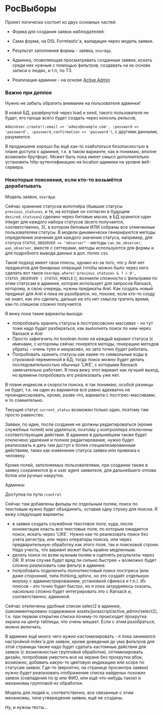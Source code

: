 # РосВыборы

Проект логически состоит из двух основных частей:

- Форма для создания заявок наблюдателей:

 - Сама форма, на DSL Formtastic'a, валидация через модель заявки.

 - Результат заполнения формы - заявка, `UserApp`.
 

- Админка, позволяющая просматривать созданные заявки, искать среди них нужные с помощью фильтров, создавать на их основе записи о людях, и т.п, по ТЗ.
 - Реализация админки - на основе [Active Admin](https://github.com/gregbell/active_admin/tree/rails4)

### Важно при деплое

Нужно не забыть обратить внимание на пользователя админки!

В новой БД, развёрнутой через load и seed, такого пользователя не будет, его проще всего будет создать через консоль рельсов, 

`AdminUser.create!(:email => 'admin@example.com', :password => 'password', :password_confirmation => 'password')`, с другими данными, разумеется.

В продакшене хорошо бы ещё как-то озаботиться безопасностью в плане доступа к админке, т.к. в таком варианте, как я понимаю, вполне возможен брутфорс. Может быть пока имеет смысл дополнительно установить http-аутентификацию на location админки на уровне веб-сервера.


### Некоторые пояснения, если кто-то возьмётся дорабатывать

Модель заявок, `UserApp`:

Сейчас хранение статусов волотнёра (бывшие статусы `previous_statuses`, и те, на которые он согласен в будущем `desired_statuses`) сделано через битовые маски, в БД хранится один integer для каждого набора статусов (всего получается, соответственно, 3), в котором битовым ИЛИ собраны все отмеченные пользователем статусы. В модели динамически генерируются методы определения значения для каждого значения статуса, например, для статуса `STATUS_OBSERVER => "observer"` - методы `can_be_observer`, `was_observer`, вместе с сеттерами, методы используются для формы и для подробного вывода данных в доп. полях csv.

Такой подход имеет свои плюсы, однако из-за того, что у Arel нет предикатов для бинарных операций (чтобы можно было через него сделать вот такое `UserApp.where('previous_statuses & ? > 0', STATUS_OBSERVER | STATUS_MOBILE)`), возникли сложности с фильтрами по этим статусам в админке, которая использует для запросов Ransack, которому, в свою очередь, нужны предикаты Arel. Как создать новый предикат для Arel я пока не разобрался, но, похоже, если кто-то сходу не знает, как это сделать, дальше на это нет смысла тратить время, как-то слишком сложно получается.

Я вижу пока такие варианты выхода: 

- попробовать хранить статусы в постгресовских массивах - но тут тоже надо будет разбираться, как выполнять поиск по ним через Ransack и Arel
- Просто зафигачить по boolean полю на каждый вариант статуса (с именами, с которомы сейчас генерятся методы, генерацию методов убрать) - очень тупо и некрасиво, но зато точно будет работать.
- Попробовать хранить статусы как какие-то символьные коды в строковой переменной в БД, тогда поиск можно будет делать последовательностью обычных 'LIKE', с которыми Ransack замечательно работает. Я пока вижу этот вариант как лучший выход, но времени попробовать его реализовать уже нет.

В плане индексов и скорости поиска, я так понимаю, особой разницы не будет, т.к. ни один из вариантов всё равно адекватно не проиндексировать, кроме, разве что, варианта с постгрес-массивами, и то сомнительно.

Текущий статус `current_status` возможен только один, поэтому там просто равенство.

Заявки, по идее, после создания не должны редактироваться (кроме служебных полей) или удаляться, поэтому у контроллера отключены соответствующие действия. В админке в дальнейшем также будет отключено удаление и полное редактирование, нужно будет реализовать и дать там доступ к более специализированным действиям, таких как изменение статуса заявки или привязка к человеку.

Кроме полей, заполняемых пользователями, при создании также в заявку сохраняются ip и user agent заявителя, для дальнейшего отлова ботов или ручных накруток.

Админка:

Доступна по пути `/control`

Сейчас там добавлены фильры по отдельным полям, поиск по текстовым нужно будет объединить, оставив одну строку для поиска. Я вижу следующие варианты:

 - в заявке создать служебное текстовое поле, куда, после коннектации класть все текстовые поля, по которым ожидается поиск, искать через 'LIKE'. Нужно как-то реализовать поиск без учета регистра, или через операторы поиска, или через предварительную обработку как этого поля, так и поисковой строки. Надо учесть, что вариант может быть крайне медленным.
 - делать поиск по всем нужным полям и сцеплять результаты через OR. В этом случае будет вряд ли сильно быстрее + возможно будет сложно реализовать сам фильтр в админке.
 - попробовать подключить полнотекстовый поиск постгреса (или даже сторонний, типа thinking_sphinx, но это создаёт отдельную мороку с администрированием, установкой сфинкса и т.п.). Из плюсов - это точно будет быстро, но я пока затрудняюсь сказать, насколько сложно будет интегрировать это с Ransack и, соответственно, админкой.


Сейчас отключены удобные списки select2 в админке, (закомментировано содержимое assets/javascript/active_admin/select2), т.к. при первом открытии списка почему-то происходит прокрутка экрана на центр таблицы, что очень мешает. Если с этим разобраться, можно включать.
  
В админке ещё много чего нужно кастомизировать - я пока занимался настройкой index'а для заявок, кроме доведения до ума фильтров для этой страницы также надо будет сделать кастомные действия для заявок (с возможностью групповой обработки), оптимизировать дизайн, попробовав уместить все на экране без прокрутки вбок, возможно, добавить какую-то цветовую индикацию или scope по статусам заявок. 
Где-то (вероятно, на странице просмотра заявки) нужно будет реализовать отображение списка найденых похожих заявок (совпадения по ip или ФИО, или ещё что-нибудь такое) и механизмы групповой их обработки.

Модель для людей и, соответственно, все связанные с этим механизмы, типа утверждения заявки, ещё не созданы.

Ну, и нужны тесты...



